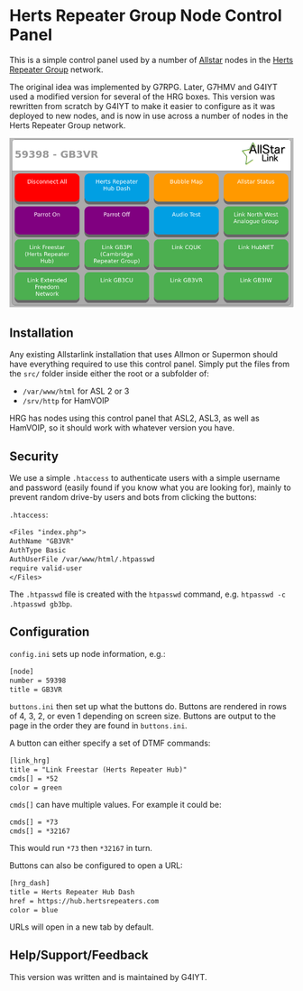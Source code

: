 # Herts Repeater Group Node Control Panel
This is a simple control panel used by a number of [Allstar](https://www.allstarlink.org) nodes in the [Herts Repeater Group](https://hertsrepeaters.com/) network.

The original idea was implemented by G7RPG. Later, G7HMV and G4IYT used a modified version for several of the HRG boxes. This version was rewritten from scratch by G4IYT to make it easier to configure as it was deployed to new nodes, and is now in use across a number of nodes in the Herts Repeater Group network.

![Screenshot of GB3VR control panel](./img/screenshot.png)

## Installation
Any existing Allstarlink installation that uses Allmon or Supermon should have everything required to use this control panel. Simply put the files from the `src/` folder inside either the root or a subfolder of:

- `/var/www/html` for ASL 2 or 3
- `/srv/http` for HamVOIP

HRG has nodes using this control panel that ASL2, ASL3, as well as HamVOIP, so it should work with whatever version you have.

## Security
We use a simple `.htaccess` to authenticate users with a simple username and password (easily found if you know what you are looking for), mainly to prevent random drive-by users and bots from clicking the buttons:

`.htaccess`:

```
<Files "index.php">
AuthName "GB3VR"
AuthType Basic
AuthUserFile /var/www/html/.htpasswd
require valid-user
</Files>
```

The `.htpasswd` file is created with the `htpasswd` command, e.g. `htpasswd -c .htpasswd gb3bp`.

## Configuration

`config.ini` sets up node information, e.g.:

```
[node]
number = 59398
title = GB3VR
```

`buttons.ini` then set up what the buttons do. Buttons are rendered in rows of 4, 3, 2, or even 1 depending on screen size. Buttons are output to the page in the order they are found in `buttons.ini`.

A button can either specify a set of DTMF commands:

```
[link_hrg]
title = "Link Freestar (Herts Repeater Hub)"
cmds[] = *52
color = green
```

`cmds[]` can have multiple values. For example it could be:

```
cmds[] = *73
cmds[] = *32167
```

This would run `*73` then `*32167` in turn.

Buttons can also be configured to open a URL:

```
[hrg_dash]
title = Herts Repeater Hub Dash
href = https://hub.hertsrepeaters.com
color = blue
```

URLs will open in a new tab by default.

## Help/Support/Feedback
This version was written and is maintained by G4IYT. 
